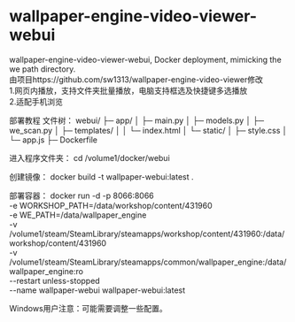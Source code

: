 # wallpaper-engine-video-viewer-webui
wallpaper-engine-video-viewer-webui, Docker deployment, mimicking the we path directory.  
由项目https://github.com/sw1313/wallpaper-engine-video-viewer修改  
1.网页内播放，支持文件夹批量播放，电脑支持框选及快捷键多选播放  
2.适配手机浏览  
  
部署教程
文件树：
webui/
├─ app/
│  ├─ main.py
│  ├─ models.py
│  ├─ we_scan.py
│  ├─ templates/
│  │  └─ index.html
│  └─ static/
│     ├─ style.css
│     └─ app.js
├─ Dockerfile

进入程序文件夹：
cd /volume1/docker/webui

创建镜像：
docker build -t wallpaper-webui:latest .

部署容器：
docker run -d -p 8066:8066 \
  -e WORKSHOP_PATH=/data/workshop/content/431960 \
  -e WE_PATH=/data/wallpaper_engine \
  -v /volume1/steam/SteamLibrary/steamapps/workshop/content/431960:/data/workshop/content/431960 \
  -v /volume1/steam/SteamLibrary/steamapps/common/wallpaper_engine:/data/wallpaper_engine:ro \
  --restart unless-stopped \
  --name wallpaper-webui wallpaper-webui:latest


Windows用户注意：可能需要调整一些配置。
